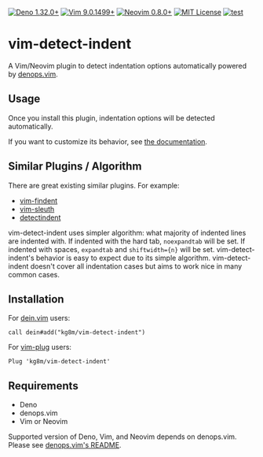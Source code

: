 [![Deno 1.32.0+](https://img.shields.io/badge/Deno-Support%201.32.0-yellowgreen.svg?logo=deno)](https://github.com/denoland/deno/tree/v1.32.0)
[![Vim 9.0.1499+](https://img.shields.io/badge/Vim-Support%209.0.1499%2B-yellowgreen.svg?logo=vim)](https://github.com/vim/vim/tree/v9.0.1499)
[![Neovim 0.8.0+](https://img.shields.io/badge/Neovim-Support%200.8.0-yellowgreen.svg?logo=neovim&logoColor=white)](https://github.com/neovim/neovim/tree/v0.8.0)
[![MIT License](https://img.shields.io/badge/license-MIT-blue.svg)](LICENSE)
[![test](https://github.com/kg8m/vim-detect-indent/actions/workflows/test.yml/badge.svg)](https://github.com/kg8m/vim-detect-indent/actions/workflows/test.yml)

# vim-detect-indent

A Vim/Neovim plugin to detect indentation options automatically powered by
[denops.vim](https://github.com/vim-denops/denops.vim).

## Usage

Once you install this plugin, indentation options will be detected
automatically.

If you want to customize its behavior, see
[the documentation](doc/vim-detect-indent.txt).

## Similar Plugins / Algorithm

There are great existing similar plugins. For example:

- [vim-findent](https://github.com/lambdalisue/vim-findent)
- [vim-sleuth](https://github.com/tpope/vim-sleuth)
- [detectindent](https://github.com/ciaranm/detectindent)

vim-detect-indent uses simpler algorithm: what majority of indented lines are
indented with. If indented with the hard tab, `noexpandtab` will be set. If
indented with spaces, `expandtab` and `shiftwidth={n}` will be set.
vim-detect-indent's behavior is easy to expect due to its simple algorithm.
vim-detect-indent doesn't cover all indentation cases but aims to work nice in
many common cases.

## Installation

For [dein.vim](https://github.com/Shougo/dein.vim) users:

```vim
call dein#add("kg8m/vim-detect-indent")
```

For [vim-plug](https://github.com/junegunn/vim-plug) users:

```vim
Plug 'kg8m/vim-detect-indent'
```

## Requirements

- Deno
- denops.vim
- Vim or Neovim

Supported version of Deno, Vim, and Neovim depends on denops.vim. Please see
[denops.vim's README](https://github.com/vim-denops/denops.vim#readme).
